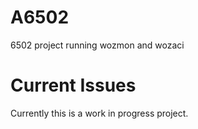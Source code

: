 # A6502
 6502 project running wozmon and wozaci
 
 # Current Issues
 Currently this is a work in progress project.
 

